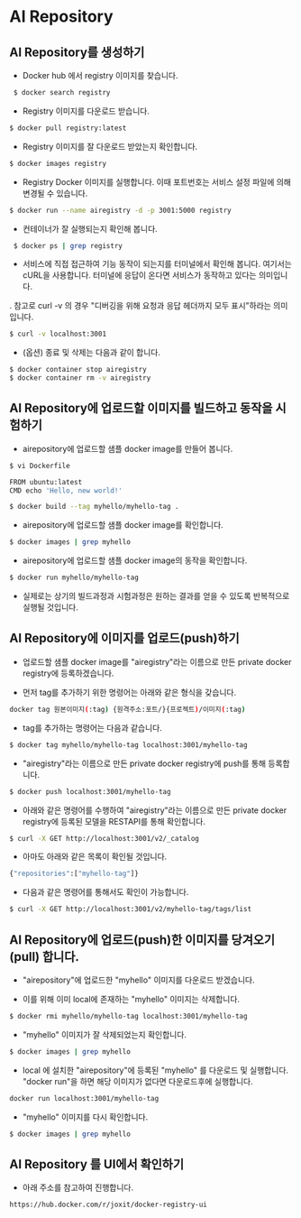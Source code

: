 # AI Repository


## AI Repository를 생성하기

- Docker hub 에서 registry 이미지를 찾습니다.
```bash
 $ docker search registry
```

- Registry 이미지를 다운로드 받습니다.

```bash
$ docker pull registry:latest
```

- Registry 이미지를 잘 다운로드 받았는지 확인합니다.

```bash
$ docker images registry
```

- Registry Docker 이미지를 실행합니다. 이때 포트번호는 서비스 설정 파일에 의해 변경될 수 있습니다.

```bash
$ docker run --name airegistry -d -p 3001:5000 registry
```

- 컨테이너가 잘 실행되는지 확인해 봅니다.

```bash
 $ docker ps | grep registry
```

- 서비스에 직접 접근하여 기능 동작이 되는지를 터미널에서 확인해 봅니다. 여기서는 cURL을 사용합니다. 터미널에 응답이 온다면 서비스가 동작하고 있다는 의미입니다.

 . 참고로 curl -v 의 경우 "디버깅을 위해 요청과 응답 헤더까지 모두 표시"하라는 의미입니다.

```bash
$ curl -v localhost:3001
```

- (옵션) 종료 및 삭제는 다음과 같이 합니다.
```bash
$ docker container stop airegistry 
$ docker container rm -v airegistry
```

## AI Repository에 업로드할 이미지를 빌드하고 동작을 시험하기

- airepository에 업로드할 샘플 docker image를 만들어 봅니다.

```bash
$ vi Dockerfile
```

```bash
FROM ubuntu:latest
CMD echo 'Hello, new world!'
```

```bash
$ docker build --tag myhello/myhello-tag .
```

- airepository에 업로드할 샘플 docker image를 확인합니다.

```bash
$ docker images | grep myhello
```

- airepository에 업로드할 샘플 docker image의 동작을 확인합니다.

```bash
$ docker run myhello/myhello-tag
```

- 실제로는 상기의 빌드과정과 시험과정은 원하는 결과를 얻을 수 있도록 반복적으로 실행될 것입니다.


## AI Repository에 이미지를 업로드(push)하기

- 업로드할 샘플 docker image를 "airegistry"라는 이름으로 만든 private docker registry에 등록하겠습니다.

- 먼저 tag를 추가하기 위한 명령어는 아래와 같은 형식을 갖습니다.

```bash
docker tag 원본이미지(:tag) {원격주소:포트/}{프로젝트)/이미지(:tag)
```

- tag를 추가하는 명령어는 다음과 같습니다.

```bash
$ docker tag myhello/myhello-tag localhost:3001/myhello-tag
```

- "airegistry"라는 이름으로 만든 private docker registry에 push를 통해 등록합니다.

```bash
$ docker push localhost:3001/myhello-tag
```

- 아래와 같은 명령어를 수행하여 "airegistry"라는 이름으로 만든 private docker registry에 등록된 모델을 RESTAPI를 통해 확인합니다.

```bash
$ curl -X GET http://localhost:3001/v2/_catalog
```

- 아마도 아래와 같은 목록이 확인될 것입니다.

```bash
{"repositories":["myhello-tag"]}
```

- 다음과 같은 명령어를 통해서도 확인이 가능합니다.

```bash
$ curl -X GET http://localhost:3001/v2/myhello-tag/tags/list
```



## AI Repository에 업로드(push)한 이미지를 당겨오기(pull) 합니다.

- "airepository"에 업로드한 "myhello" 이미지를 다운로드 받겠습니다.

- 이를 위해 이미 local에 존재하는 "myhello" 이미지는 삭제합니다.

```bash
$ docker rmi myhello/myhello-tag localhost:3001/myhello-tag
```

- "myhello" 이미지가 잘 삭제되었는지 확인합니다.

```bash
$ docker images | grep myhello
```

- local 에 설치한 "airepository"에 등록된 "myhello" 를 다운로드 및 실행합니다. "docker run"을 하면 해당 이미지가 없다면 다운로드후에 실행합니다.

```bash
docker run localhost:3001/myhello-tag
```

- "myhello" 이미지를 다시 확인합니다.

```bash
$ docker images | grep myhello
```

## AI Repository 를 UI에서 확인하기

- 아래 주소를 참고하여 진행합니다.

```bash
https://hub.docker.com/r/joxit/docker-registry-ui
```





